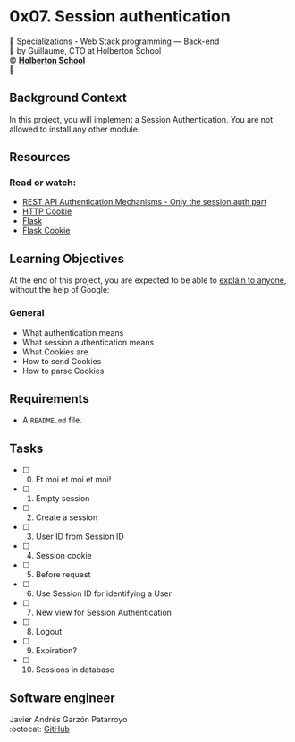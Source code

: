 # 0x07. Session authentication
:open_file_folder: Specializations - Web Stack programming ― Back-end  
:bust_in_silhouette: by Guillaume, CTO at Holberton School  
:copyright: **[Holberton School](https://www.holbertonschool.com/)**  
:bookmark:

## Background Context
In this project, you will implement a Session Authentication. You are not allowed to install any other module.

## Resources
### Read or watch:
* [REST API Authentication Mechanisms - Only the session auth part](https://www.youtube.com/watch?v=501dpx2IjGY)
* [HTTP Cookie](https://developer.mozilla.org/en-US/docs/Web/HTTP/Headers/Cookie)
* [Flask](https://palletsprojects.com/p/flask/)
* [Flask Cookie](https://flask.palletsprojects.com/en/1.1.x/quickstart/#cookies)

## Learning Objectives
At the end of this project, you are expected to be able to [explain to anyone](https://fs.blog/2012/04/feynman-technique/), without the help of Google:
### General
* What authentication means
* What session authentication means
* What Cookies are
* How to send Cookies
* How to parse Cookies

## Requirements
* A ```README.md``` file.

## Tasks
* [ ] 0. Et moi et moi et moi!
* [ ] 1. Empty session
* [ ] 2. Create a session
* [ ] 3. User ID from Session ID
* [ ] 4. Session cookie
* [ ] 5. Before request
* [ ] 6. Use Session ID for identifying a User
* [ ] 7. New view for Session Authentication
* [ ] 8. Logout
* [ ] 9. Expiration?
* [ ] 10. Sessions in database

## Software engineer
Javier Andrés Garzón Patarroyo  
:octocat: [GitHub](https://github.com/javierandresgp/)
